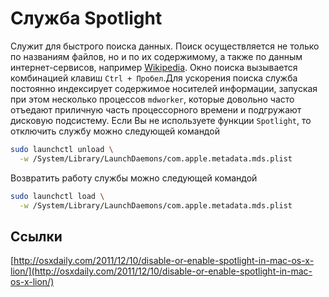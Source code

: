 # Служба Spotlight

Служит для быстрого поиска данных. Поиск осуществляется не только по названиям файлов, но и по их содержимому, а также по данным интернет-сервисов, например [Wikipedia](https://wikipedia.com). Окно поиска вызывается комбинацией клавиш `Ctrl + Пробел`.Для ускорения поиска служба постоянно индексирует содержимое носителей информации, запуская при этом несколько процессов `mdworker`, которые довольно часто отъедают приличную часть процессорного времени и подгружают дисковую подсистему. Если Вы не используете функции `Spotlight`, то отключить службу можно следующей командой

```bash
sudo launchctl unload \
  -w /System/Library/LaunchDaemons/com.apple.metadata.mds.plist
```

Возвратить работу службы можно следующей командой

```bash
sudo launchctl load \
  -w /System/Library/LaunchDaemons/com.apple.metadata.mds.plist
```

## Ссылки

[http://osxdaily.com/2011/12/10/disable-or-enable-spotlight-in-mac-os-x-lion/](http://osxdaily.com/2011/12/10/disable-or-enable-spotlight-in-mac-os-x-lion/)
